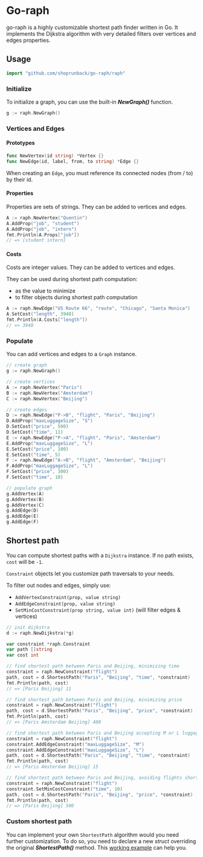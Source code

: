 # Go-raph

go-raph is a highly customizable shortest path finder written in Go. It implements the Dijkstra algorithm with very detailed filters over vertices and edges properties.

## Usage

```go
import "github.com/shoprunback/go-raph/raph"
```

### Initialize

To initialize a graph, you can use the built-in **_NewGraph()_** function.

```go
g := raph.NewGraph()
```

### Vertices and Edges

#### Prototypes

```go
func NewVertex(id string) *Vertex {}
func NewEdge(id, label, from, to string) *Edge {}
```

When creating an `Edge`, you must reference its connected nodes (from / to) by their id.

#### Properties

Properties are sets of strings. They can be added to vertices and edges.

```go
A := raph.NewVertex("Quentin")
A.AddProp("job", "student")
A.AddProp("job", "intern")
fmt.Println(A.Props["job"])
// => [student intern]
```

#### Costs

Costs are integer values. They can be added to vertices and edges.

They can be used during shortest path computation:
- as the value to minimize
- to filter objects during shortest path computation

```go
A := raph.NewEdge("US Route 66", "route", "Chicago", "Santa Monica")
A.SetCost("length", 3940)
fmt.Println(A.Costs["length"])
// => 3940
```

### Populate

You can add vertices and edges to a `Graph` instance.

```go
// create graph
g := raph.NewGraph()

// create vertices
A := raph.NewVertex("Paris")
B := raph.NewVertex("Amsterdam")
C := raph.NewVertex("Beijing")

// create edges
D := raph.NewEdge("P->B", "flight", "Paris", "Beijing")
D.AddProp("maxLuggageSize", "S")
D.SetCost("price", 500)
D.SetCost("time", 11)
E := raph.NewEdge("P->A", "flight", "Paris", "Amsterdam")
E.AddProp("maxLuggageSize", "L")
E.SetCost("price", 100)
E.SetCost("time", 5)
F := raph.NewEdge("A->B", "flight", "Amsterdam", "Beijing")
F.AddProp("maxLuggageSize", "L")
F.SetCost("price", 300)
F.SetCost("time", 10)

// populate graph
g.AddVertex(A)
g.AddVertex(B)
g.AddVertex(C)
g.AddEdge(D)
g.AddEdge(E)
g.AddEdge(F)
```

## Shortest path

You can compute shortest paths with a `Dijkstra` instance. If no path exists, `cost` will be `-1`.

`Constraint` objects let you customize path traversals to your needs.

To filter out nodes and edges, simply use:
- `AddVertexConstraint(prop, value string)`
- `AddEdgeConstraint(prop, value string)`
- `SetMinCostConstraint(prop string, value int)` (will filter edges & vertices)

```go
// init dijkstra
d := raph.NewDijkstra(*g)

var constraint *raph.Constraint
var path []string
var cost int

// find shortest path between Paris and Beijing, minimizing time
constraint = raph.NewConstraint("flight")
path, cost = d.ShortestPath("Paris", "Beijing", "time", *constraint)
fmt.Println(path, cost)
// => [Paris Beijing] 11

// find shortest path between Paris and Beijing, minimizing price
constraint = raph.NewConstraint("flight")
path, cost = d.ShortestPath("Paris", "Beijing", "price", *constraint)
fmt.Println(path, cost)
// => [Paris Amsterdam Beijing] 400

// find shortest path between Paris and Beijing accepting M or L luggages, minimizing time
constraint = raph.NewConstraint("flight")
constraint.AddEdgeConstraint("maxLuggageSize", "M")
constraint.AddEdgeConstraint("maxLuggageSize", "L")
path, cost = d.ShortestPath("Paris", "Beijing", "time", *constraint)
fmt.Println(path, cost)
// => [Paris Amsterdam Beijing] 15

// find shortest path between Paris and Beijing, avoiding flights shorter than 10 hours, minimizing price
constraint = raph.NewConstraint("flight")
constraint.SetMinCostConstraint("time", 10)
path, cost = d.ShortestPath("Paris", "Beijing", "price", *constraint)
fmt.Println(path, cost)
// => [Paris Beijing] 500
```

### Custom shortest path

You can implement your own `ShortestPath` algorithm would you need further customization. To do so, you need to declare a new _struct_ overriding the original **_ShortestPath()_** method. This [working example](example/mydijkstra/main.go) can help you.
